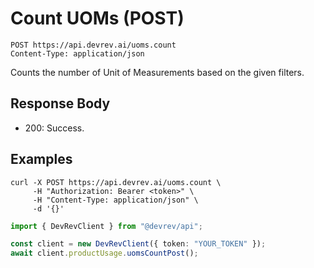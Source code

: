 # Count UOMs (POST)

```http
POST https://api.devrev.ai/uoms.count
Content-Type: application/json
```

Counts the number of Unit of Measurements based on the given filters.




## Response Body

- 200: Success.

## Examples

```shell
curl -X POST https://api.devrev.ai/uoms.count \
     -H "Authorization: Bearer <token>" \
     -H "Content-Type: application/json" \
     -d '{}'
```

```typescript
import { DevRevClient } from "@devrev/api";

const client = new DevRevClient({ token: "YOUR_TOKEN" });
await client.productUsage.uomsCountPost();

```